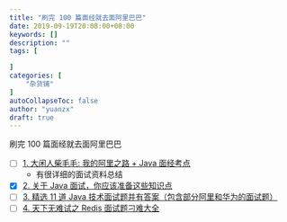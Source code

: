 ```yaml
---
title: "刷完 100 篇面经就去面阿里巴巴"
date: 2019-09-19T20:08:00+08:00
keywords: []
description: ""
tags: [

]
categories: [
    "杂货铺"
]
autoCollapseToc: false
author: "yuanzx"
draft: true
---
```


刷完 100 篇面经就去面阿里巴巴

- [ ] [1. 大闲人柴毛毛: 我的阿里之路 + Java 面经考点](https://juejin.im/post/5aa4a2e35188255589496eb8)
    - 有很详细的面试资料总结
- [x] [2. 关于 Java 面试，你应该准备这些知识点](https://juejin.im/entry/58f2e3bf0ce463006baf31a1)
- [ ] [3. 精选 11 道 Java 技术面试题并有答案（包含部分阿里和华为的面试题）](https://juejin.im/post/59e75785f265da431875d826)
- [ ] [4. 天下无难试之 Redis 面试题刁难大全](https://zhuanlan.zhihu.com/p/32540678)